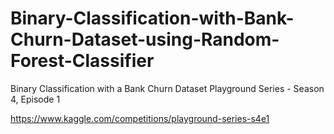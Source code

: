 # Binary-Classification-with-Bank-Churn-Dataset-using-Random-Forest-Classifier

Binary Classification with a Bank Churn Dataset
Playground Series - Season 4, Episode 1

https://www.kaggle.com/competitions/playground-series-s4e1
